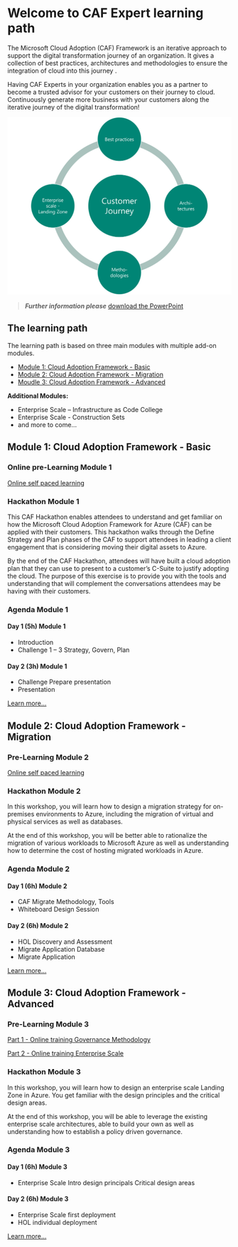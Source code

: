 # Welcome to CAF Expert learning path

The Microsoft Cloud Adoption (CAF) Framework is an iterative approach to support the digital transformation journey of an organization. It gives a collection of best practices, architectures and methodologies to ensure the integration of cloud into this journey .

Having CAF Experts in your organization enables you as a partner to become a trusted advisor for your customers on their journey to cloud. Continuously generate more business with your customers along the iterative journey of the digital transformation!

![CAF Expert](./images/caf-expert.png)

> **_Further information please_** [download the PowerPoint](./sources/CAF%20Expert.pdf)

## The learning path

The learning path is based on three main modules with multiple add-on modules.

- [Module 1: Cloud Adoption Framework - Basic](./caf-expert-basic.md)
- [Module 2: Cloud Adoption Framework - Migration](./caf-expert-migrate.md)
- [Moudle 3: Cloud Adoption Framework - Advanced](./caf-expert-advanced.md)

__Additional Modules:__

- Enterprise Scale – Infrastructure as Code College
- Enterprise Scale - Construction Sets
- and more to come...

## Module 1: Cloud Adoption Framework - Basic

### Online pre-Learning Module 1

[Online self paced learning](https://docs.microsoft.com/learn/modules/microsoft-cloud-adoption-framework-for-azure/)

### Hackathon Module 1

This CAF Hackathon enables attendees to understand and get familiar on how the Microsoft Cloud Adoption Framework for Azure (CAF) can be applied with their customers. This hackathon walks through the Define Strategy and Plan phases of the CAF to support attendees in leading a client engagement that is considering moving their digital assets to Azure.

By the end of the CAF Hackathon, attendees will have built a cloud adoption plan that they can use to present to a customer’s C-Suite to justify adopting the cloud. The purpose of this exercise is to provide you with the tools and understanding that will complement the conversations attendees may be having with their customers.

### Agenda Module 1

#### Day 1 (5h) Module 1

- Introduction
- Challenge 1 – 3
  Strategy, Govern, Plan

#### Day 2 (3h) Module 1

- Challenge Prepare presentation
- Presentation

[Learn more...](./caf-expert-basic.md)

## Module 2: Cloud Adoption Framework - Migration

### Pre-Learning Module 2

[Online self paced learning](https://docs.microsoft.com/learn/modules/app-and-infra-migration-and-modernization/)

### Hackathon Module 2

In this workshop, you will learn how to design a migration strategy for on-premises environments to Azure, including the migration of virtual and physical services as well as databases.

At the end of this workshop, you will be better able to rationalize the migration of various workloads to Microsoft Azure as well as understanding how to determine the cost of hosting migrated workloads in Azure.

### Agenda Module 2

#### Day 1 (6h) Module 2

- CAF Migrate
  Methodology, Tools
- Whiteboard Design Session

#### Day 2 (6h) Module 2

- HOL
Discovery and Assessment
- Migrate Application Database
- Migrate Application

[Learn more...](./caf-expert-migrate.md)

## Module 3: Cloud Adoption Framework - Advanced

### Pre-Learning Module 3

[Part 1 - Online training Governance Methodology](https://docs.microsoft.com/learn/modules/build-cloud-governance-strategy-azure/)

[Part 2 - Online training Enterprise Scale](https://docs.microsoft.com/learn/paths/enterprise-scale-architecture/)

### Hackathon Module 3

In this workshop, you will learn how to design an enterprise scale Landing Zone in Azure. You get familiar with the design principles and the critical design areas.

At the end of this workshop, you will be able to leverage the existing enterprise scale architectures, able to build your own as well as understanding how to establish a policy driven governance.

### Agenda Module 3

#### Day 1 (6h) Module 3

- Enterprise Scale Intro
  design principals
  Critical design areas

#### Day 2 (6h) Module 3

- Enterprise Scale
  first deployment
- HOL
  individual deployment

[Learn more...](./caf-expert-advanced.md)